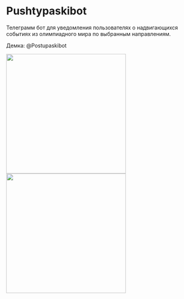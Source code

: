 # Pushtypaskibot
Телеграмм бот для уведомления пользователях о надвигающихся событиях из олимпиадного мира по выбранным направлениям.

Демка: @Postupaskibot

<p>
<img src="https://files.catbox.moe/d9vkn2.jpg" width="320"/>
<img src="https://files.catbox.moe/u1v5fs.jpg" width="320"/>

<p/>
